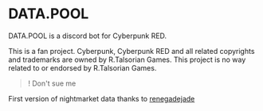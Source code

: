 # DATA.POOL

DATA.POOL is a discord bot for Cyberpunk RED. 

This is a fan project. Cyberpunk, Cyberpunk RED and all related copyrights and trademarks are owned by R.Talsorian Games. This project is no way related to or endorsed by R.Talsorian Games. 
>! Don't sue me

First version of nightmarket data thanks to [renegadejade](https://github.com/renegadejade/glitch)